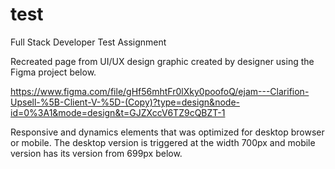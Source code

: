# test
Full Stack Developer Test Assignment

Recreated page from UI/UX design graphic created by designer using the Figma project below.

https://www.figma.com/file/gHf56mhtFr0lXky0poofoQ/ejam---Clarifion-Upsell-%5B-Client-V-%5D-(Copy)?type=design&node-id=0%3A1&mode=design&t=GJZXccV6TZ9cQBZT-1

Responsive and dynamics elements that was optimized for desktop browser or mobile.
The desktop version is triggered at the width 700px and mobile version has its version from 699px below.



